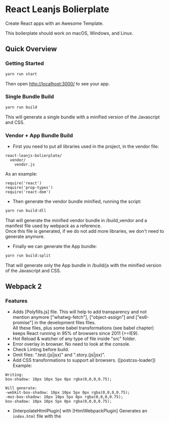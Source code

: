 # React Leanjs Bolierplate

Create React apps with an Awesome Template.

This boilerplate should work on macOS, Windows, and Linux.<br>

## Quick Overview
### Getting Started
```sh
yarn run start
```

Then open [http://localhost:3000/](http://localhost:3000/) to see your app.

### Single Bundle Build
```sh
yarn run build
```
This will generate a single bundle with a minified version of the Javascript and CSS. 

### Vendor + App Bundle Build
* First you need to put all libraries used in the project, in the vendor file:
```
react-leanjs-bolierplate/
  vendor/
    vendor.js
```
As an example:
```
require('react')
require('prop-types')
require('react-dom')
```
* Then generate the vendor bundle minified, running the script:
```sh
yarn run build:dll
```
That will generate the minified vendor bundle in /build_vendor and a manifest file used by webpack as a reference.<br>
Once this file is generated, if we do not add more libraries, we don't need to generate anymore.<br>

* Finally we can generate the App bundle:
```sh
yarn run build:split
```
That will generate only the App bundle in /build/js with the minified version of the Javascript and CSS.<br>

## Webpack 2 
### Features
* Adds [Polyfills.js] file. This will help to add transparency and not mention anymore ["whatwg-fetch"], ["object-assign"] and ["es6-promise"] in the development files files.<br>
All these files, plus some babel transformations (see babel chapter) keeps React running in 95% of browsers since 2011 (>=IE9). 
* Hot Reload & watcher of any type of file inside "src" folder.
* Error overlay in browser. No need to look at the console. 
* Check Linting before build.
* Omit files: ".test.(js|jsx)" and ".story.(js|jsx)".
* Add CSS transformations to support all browsers. ([postcss-loader]) Example:
```
Writing: 
box-shadow: 10px 10px 5px 0px rgba(0,0,0,0.75);

Will generate:
-webkit-box-shadow: 10px 10px 5px 0px rgba(0,0,0,0.75);
-moz-box-shadow: 10px 10px 5px 0px rgba(0,0,0,0.75);
box-shadow: 10px 10px 5px 0px rgba(0,0,0,0.75);
```
* [InterpolateHtmlPlugin] with [HtmlWebpackPlugin] Generates an `index.html` file with the <script> injected. No need to serve with an express server.
* [ManifestPlugin] Generates a manifest.json for the site.

### Performance
Added different tune ups from React-create-app, Medium, Stack Overflow and more:
* Faster Development Build with "cheap-module-source-map" and cache of the previous build. It will only build the difference.
* Minified (JS, CSS, HTML), Gziped (JS, CSS), removed comments, deleted dead code, deleted unused, AggressiveMergingPlugin.
* [DllPlugin] & [DllReferencePlugin]: Helps to split in at least 2 files for lazy load or http2 load. The sum of the size of these 2 files is slightly bigger than the single one generated.
* [ExtractTextPlugin] Concentrate all CSS files into one external file. It's useful to develop the css by components but is more performant to load only one file.
* [StatsPlugin] Generates a file "profile.json" that we can upload to check our tree dependecies. We can upload [here](http://webpack.github.io/analyse/)

## Testing
### Jest, Enzyme & Enzyme-to-Json
Every file in "src" folder with the extension ".test.(js|jsx)" will be taken in by the runner. Watch mode is enabled by default, once running press "a" to run all tests.
To run the test:
```sh
yarn run test
```

To run the coverage report:
```sh
yarn run coverage
```
Once run you can view it later in the browser with the html generated in the folder:
```
react-leanjs-boilerplate/
  coverage/
    lcov-report/
      index.html
```

## Linting JS & CSS
We have included 3 types of linter with auto correction in most of the cases. Supported JS, JSX, CSS and SCSS.
It follow the rules of "Airbnb" and "Standard". They will be executed before any commit (Explained in "precommit")

### ESlint
It helps to detect and correct style issues in JS & JSX files. Can be manually executed:
```sh
yarn run eslint
```

### Stylefmt
It helps to detect and correct style issues in CSS & SCSS files. Can be manually executed:
```sh
yarn run stylefmt
```

### Prettier
It helps to correct style writing issues in JS & JSX files. Can be manually executed:
```sh
yarn run prettier
```

## React Story Book
React Storybook is something you can use with your app right away. <br>It will help to develop your UI components separately and track them later as documentation.

It has many features including:
* Completely isolating the environment for your components (with the use of various iframe tactics).
* HMR — hot module replacement (even for functional stateless components).
* Works with any React app (whether it’s Redux, Relay or any React app).
* Support for CSS (whether it’s plain old CSS, CSS modules or something fancy).
* Clean and fast user interface.
* Runs inside your project (so, it uses your app’s NPM modules and babel configurations out of the box).
* Serves static files (if you host static files inside your app).
* Extendable as required (support for custom webpack loaders and plugins).

This version uses a custom Config and Webpack (Version 1, still waiting for the oficial update).
The plugins added to supercharge of powers the React Story Book are:

* [knobs addon](https://www.npmjs.com/package/@kadira/storybook-addon-knobs) It helps to add variables easy configure/play in real time.<br>
We can do Text, Number, Select, Date, Color, Array.... Best look playground [here](https://storybooks.js.org/storybook-addon-knobs/?knob-DOB=-2617594200000&knob-Name=Tom%20Cary&knob-today=1479515330701&knob-Color=black&knob-Passions%5B0%5D=Fishing&knob-Passions%5B1%5D=Skiing&knob-Favorite%20Number=42&knob-Style=%7B%22fontFamily%22%3A%22Arial%22%2C%22padding%22%3A20%7D&knob-My%20DOB=741983400000&knob-Bold=false&knob-Label=Hello%20Button&knob-Comfort%20Temp=72&selectedKind=Example%20of%20Knobs&selectedStory=with%20all%20knobs&full=0&down=1&left=1&panelRight=1&downPanel=kadirahq%2Fstorybook-addon-knobs)
Example:
```js
import React from 'react'
import { storiesOf, action } from '@kadira/storybook'
import { withKnobs, text, boolean, number, color, select } from '@kadira/storybook-addon-knobs'

storiesOf('Demo Knobs', module)
  .addDecorator(withKnobs)
  .add('as dynamic variables', () => {
    const name = text('Name', 'Arunoda Susiripala')
    const options = {
      range: true,
      min: 60,
      max: 90,
      step: 1,
    }
    const age = number('Age', 73, options)

    const defaultValue2 = '#ff00ff'
    const textColor = color('Color', defaultValue2)

    const options2 = {
      red: 'Red',
      blue: 'Blue',
      yellow: 'Yellow',
    }
    const backColor = select('Background Color', options2, 'red')

    const content = `I am ${name} and I'm ${age} years old.`
    return (<div style={{ color: textColor, backgroundColor: backColor }}>{content}</div>)
  })
```

* [storybook-host](https://www.npmjs.com/package/storybook-host) decorator with powerful display options for hosting, sizing and framing your components.
Example:
```js
import React from 'react'
import { storiesOf, action } from '@kadira/storybook'
import { host } from 'storybook-host'
import Spinner from './Spinner' //--> This will be your component to test

storiesOf('Spinner Loader', module)
  .addDecorator(host({
    title: 'A host container for components under test.',
    align: 'center bottom',
    height: '80%',
    width: 400,
  }))
  
  ...
  
  .add('Without props', () => (
    <Spinner />
  ))
```

* [react-storybook-addon-intl](https://www.npmjs.com/package/react-storybook-addon-intl) It helps you to test your "react-intl" components in the differents locales.
Example:
```js
...

import { addLocaleData } from 'react-intl'
import ru from 'react-intl/locale-data/ru'
import es from 'react-intl/locale-data/es'
import de from 'react-intl/locale-data/de'
addLocaleData(ru)
addLocaleData(es)
addLocaleData(de)

storiesOf('Buttons', module)
  .addWithIntl(
    'Initial Locale (de-DE)',
    () => (<Button action={action('another test')} />),
    {
      'ru-RU': {
        'button.caption': 'Нажми меня! (ru-RU)'
      },
      'de-DE': {
        'button.caption': 'Klick mich (de-DE)'
      },
      'es-ES': {
        'button.caption': 'Haz click en mi (es-ES)'
      }
    },
    {
      initialLocale: 'de-DE'
    }
  )
```

* [@kadira/react-storybook-addon-info](https://www.npmjs.com/package/@kadira/react-storybook-addon-info) It helps to write info of the component proptypes as generic documentation. <br>
We can generate Static files later to keep track of styling in the project.
Example:
```js
...
storiesOf('Buttons', module)
  .addWithInfo(
    'simple usage (inline info)',
    `
      This is the basic usage with the button with providing a label to show the text.
    `,
    () => <Button label="The Button" onClick={action('onClick')} />,
    { inline: true },
  )
```

* [react-storybook-addon-props-combinations](https://www.npmjs.com/package/react-storybook-addon-props-combinations) It helps to write in a synthetic way all the different propTypes that will change the component,<br>
in order to test and view the result in a maintainable way. Every posibility has to be written inside an array.
Example:
```js
...

storiesOf('Buttons', module)
  .addWithPropsCombinations(
    'Standard usage',
    Button,
    {
      disabled: [false, true],
      onClick: [action('clicked')],
      label: ['hello world', <b>some elements</b>]
    },
    {
      CombinationRenderer: ({Component, props, options}) => (
        <Component {...props} />
      )
    }
  )

```

* [storybook-addon-material-ui](https://github.com/sm-react/storybook-addon-material-ui) This is awesome, it helps you to tune, play and update you components with Material UI with their themes or a custom theme.
Example:
```js
...
import {muiTheme} from 'storybook-addon-material-ui'

const newTheme = {
  themeName: 'Grey Theme',
  palette: {
    primary1Color: '#00bcd4',
    alternateTextColor: '#4a4a4a',
    canvasColor: '#616161',
    textColor: '#bdbdbd',
    secondaryTextColor: 'rgba(255, 255, 255, 0.54)',
    disabledColor: '#757575',
    accent1Color: '#607d8b',
  },
}

storiesOf('Material-UI', module)
  .addDecorator(muiTheme([newTheme]))
  .add('Button Example Controlled', () => (
    <Button label="The Button" />
  ))

```

And when we download our custom theme, we can add it, like this:
```js
...

import greyTheme from './greyTheme.json'

storiesOf('Material-UI', module)
  .addDecorator(greyTheme)
  .add('Button Example Controlled', () => (
    <Button label="The Button" />
  ))

```

### Run React Story Book
We only need to run the next command and browser on [http://localhost:9001/](http://localhost:9001/) to play around.
```sh
yarn run storybook
```

### Build static React Story Book
It is usefull to provide a static style guide of the assets.
```sh
yarn run build:storybook
```

### Add stories 
It will only look inside the "src" folder for any file with the extension "*.story.(js|jsx)".
Example of a simple file, that will generate one of the menus, "add" will be the case to show:
```js
import React from 'react'
import { storiesOf, action } from '@kadira/storybook'
import Spinner from './Spinner' //--> This will be your component to test

storiesOf('Spinner Loader', module)
  .add('Without props', () => (
    <Spinner />
  ))
```

## Flow
Static type checker, ultra recommended. We only need to create a comment on top:
```
/* @flow */
```
To take advantage of the power of Flow we need to spend time learning and creating the full checks, not a simple object or function check. That will not help at all.
We recommend checking out some of the [builtin types](https://github.com/facebook/flow/blob/master/lib/dom.js) useful for Event.target.value and so on.
Example:
```js
/* @flow */
type QuantityButtonsProps = {
  quantity: number,
  addCourse: () => void,
  remCourse: () => void,
  inputCourse: (Event) => void
}

const QuantityButtons = ({ quantity, addCourse, remCourse, inputCourse }: QuantityButtonsProps) => ( ... )

```

## Babel
We keep our config very updated for performance and to support the latest features.
* Babel lastest with support for old browsers (>=IE9 - 2011).
* Stage-0 Experimental to use all new features.
* Flow support.
* Added some transformations for performance such as:
  * "babel-plugin-transform-class-properties".
  * "babel-plugin-transform-object-rest-spread".
  * "babel-plugin-transform-react-jsx".
  * "babel-plugin-transform-regenerator" Transforms Async to Generators.
  * "babel-plugin-syntax-dynamic-import".
  * "transform-react-inline-elements".
  * "transform-react-constant-elements".

## Pre-commit
Hook executed when we create a commit. This will execute the 3 linters (ESlint, Stylefmt and Prettier) over the files added. <br>
If it doesn't pass the reformat, the commit won't be generated.

## Ready for React 15.5
* PropTypes is outside React.
```js
import PropTypes from 'prop-types'

const QuantityButtons = ({ quantity, addCourse, remCourse, inputCourse }) => ( ... )

QuantityButtons.propTypes = {
  quantity: PropTypes.number,
  addCourse: PropTypes.func,
  remCourse: PropTypes.func,
  inputCourse: PropTypes.func
}

QuantityButtons.defaultProps = {
  quantity: 1,
  addCourse: () => {},
  remCourse: () => {},
  inputCourse: () => {}
}
```

We will keep everything updated. This is our default stack, it helps us to develop faster. <br>
At the moment we don't need to add Redux, React Router and extras, as they are not used in every project (Small or Big).
